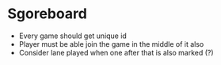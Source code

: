 
# Sgoreboard

 - Every game should get unique id
 - Player must be able join the game in the middle of it also
 - Consider lane played when one after that is also marked (?)
